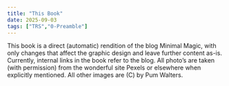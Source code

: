 ```yaml
---
title: "This Book"
date: 2025-09-03
tags: ["TRS","0-Preamble"]
---
```

This book is a direct (automatic) rendition of the blog Minimal Magic, with only changes that
affect the graphic design and leave further content as-is. Currently, internal links in the book refer
to the blog.
All photo’s are taken (with permission) from the wonderful site Pexels or elsewhere when
explicitly mentioned.
All other images are (C) by Pum Walters.
